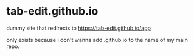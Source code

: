 # tab-edit.github.io
dummy site that redirects to https://tab-edit.github.io/app

only exists because i don't wanna add .github.io to the name of my main repo.
